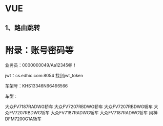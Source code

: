 # VUE

## 1、路由跳转

# 

# 附录：账号密码等

业务员：0000000049/Aa12345@！

jwt：cs.edhic.com:8054 找到jwt_token

车架号：KHS13346N66496566

车型：

大众FV7187RADWG轿车
大众FV7207RBDWG轿车
大众FV7207RBDWG轿车
大众FV7207RBDWG轿车
大众FV7187RADWG轿车
大众FV7187RADWG轿车
风神DFM7200G1A轿车